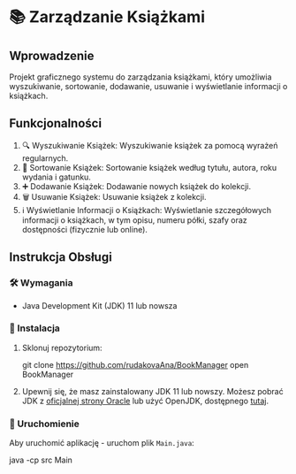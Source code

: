# 📚 Zarządzanie Książkami

## Wprowadzenie
Projekt graficznego systemu do zarządzania książkami, który umożliwia wyszukiwanie, sortowanie, dodawanie, usuwanie i wyświetlanie informacji o książkach.

## Funkcjonalności
1. 🔍 Wyszukiwanie Książek: Wyszukiwanie książek za pomocą wyrażeń regularnych.
2. 📂 Sortowanie Książek: Sortowanie książek według tytułu, autora, roku wydania i gatunku.
3. ➕ Dodawanie Książek: Dodawanie nowych książek do kolekcji.
4. 🗑️ Usuwanie Książek: Usuwanie książek z kolekcji.
5. ℹ️ Wyświetlanie Informacji o Książkach: Wyświetlanie szczegółowych informacji o książkach, w tym opisu, numeru półki, szafy oraz dostępności (fizycznie lub online).

## Instrukcja Obsługi
### 🛠️ Wymagania
- Java Development Kit (JDK) 11 lub nowsza

### 🧰 Instalacja
1. Sklonuj repozytorium:
    
    git clone https://github.com/rudakovaAna/BookManager
    open BookManager
   

2. Upewnij się, że masz zainstalowany JDK 11 lub nowszy. Możesz pobrać JDK z [oficjalnej strony Oracle](https://www.oracle.com/java/technologies/javase-downloads.html) lub użyć OpenJDK, dostępnego [tutaj](https://jdk.java.net/).

### 🚀 Uruchomienie
Aby uruchomić aplikację - uruchom plik `Main.java`:

java -cp src Main
